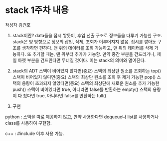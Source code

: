 # stack 1주차 내용

작성자 김건호

1) stack이란?
data들을 접시 쌓듯이, 후입 선출 구조로 정보들을 다루기 가능한 구조.
stack은 양 방향으로 정보의 삽입, 삭제, 조회가 이루어지지 않음.
접시를 쌓아둔 구조를 생각하면 편하다.
맨 위의 데이터를 조회 가능하고,
맨 위의 데이터를 삭제 가능하다.
또 추가할 때는, 맨 위부터 추가가 가능함.
만약 중간 부분을 건드리거나,
제일 아랫 부분을 건드린다면 무너질 것이다.
이는 stack의 의미와 멀어진다.

2) stack의 ADT
스택이 비어있지 않다면(중요) 스택의 최상단 원소를 조회하는 top()
스택이 비어있지 않다면(중요) 스택의 최상단 원소를 조회 후 제거 가능한 pop()
스택의 용량이 초과되지 않았다면(중요) 스택의 최상단에 새로운 원소를 추가 가능한 push()
스택이 비어있다면 true, 아니라면 false를 반환하는 empty()
스택의 용량이 다 찼다면 true, 아니라면 false를 반환하는 full()

3) 구현

python : 스택을 따로 제공하지 않고, 만약 사용한다면 dequeue나 list를 사용하거나 class를 사용하여 구현함.




c++ : #include <stack> 이후 사용 가능.
